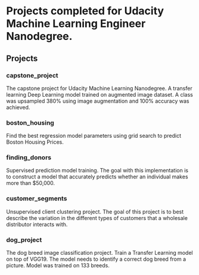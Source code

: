 # Projects completed for Udacity Machine Learning Engineer Nanodegree. 

## Projects

### capstone_project
The capstone project for Udacity Machine Learning Nanodegree. A transfer learning Deep Learning model trained on augmented image dataset. A class was upsampled 380% using image augmentation and 100% accuracy was achieved.

### boston_housing
Find the best regression model parameters using grid search to predict Boston Housing Prices.

### finding_donors
Supervised prediction model training. The goal with this implementation is to construct a model that accurately predicts whether an individual makes more than $50,000. 

### customer_segments
Unsupervised client clustering project. The goal of this project is to best describe the variation in the different types of customers that a wholesale distributor interacts with. 

### dog_project
The dog breed image classification project. Train a Transfer Learning model on top of VGG19. The model needs to identify a correct dog breed from a picture. Model was trained on 133 breeds.
